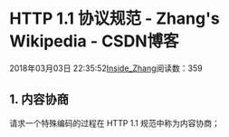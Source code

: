 
# HTTP 1.1 协议规范 - Zhang's Wikipedia - CSDN博客


2018年03月03日 22:35:52[Inside_Zhang](https://me.csdn.net/lanchunhui)阅读数：359



## 1. 内容协商
请求一个特殊编码的过程在 HTTP 1.1 规范中称为内容协商；

